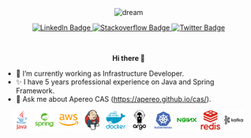 <p align="center">
 <picture>
  <img alt="dream" src="https://assets-global.website-files.com/6059b554e81c705f9dd2dd32/628692ef405f676b64a3fd20_avalanche-iso.svg" align="center">
 </picture>
</p>

<div id="badges" align="center">
 <a href="https://linkedin.com/in/dgempiuc">
  <img src="https://img.shields.io/badge/LinkedIn-blue?style=for-the-badge&logo=linkedin&logoColor=white" alt="LinkedIn Badge"/>
 </a>
 <a href="https://stackoverflow.com/users/5079581/denizg">
  <img src="https://img.shields.io/badge/Stackoverflow-orange?style=for-the-badge&logo=stackoverflow&logoColor=white" alt="Stackoverflow Badge"/>
 </a>
 <a href="https://dgempiuc.medium.com">
  <img src="https://img.shields.io/badge/Medium-black?style=for-the-badge&logo=medium&logoColor=white" alt="Twitter Badge"/>
 </a>
</div>

<p align="center">
 <img src="https://komarev.com/ghpvc/?username=ydgempiuc&style=flat-square&color=blue" alt=""/>
</p>

<p align="center">
 <b>Hi there 👋</b>
</p>

- 🔭 I’m currently working as Infrastructure Developer. 
- ✨ I have 5 years professional experience on Java and Spring Framework.
- 💬 Ask me about Apereo CAS (https://apereo.github.io/cas/).

<div align="center">
  <img src="https://github.com/devicons/devicon/blob/master/icons/java/java-original-wordmark.svg" title="Java" alt="Java" width="40" height="40"/>&nbsp;
  <img src="https://github.com/devicons/devicon/blob/master/icons/spring/spring-original-wordmark.svg" title="Spring" alt="Spring" width="40" height="40"/>&nbsp;
  <img src="https://github.com/devicons/devicon/blob/master/icons/amazonwebservices/amazonwebservices-plain-wordmark.svg" title="AWS" alt="AWS" width="40" height="40"/>&nbsp;
  <img src="https://github.com/devicons/devicon/blob/master/icons/jenkins/jenkins-original.svg" title="jenkins" alt="jenkins" width="40" height="40"/>&nbsp; 
  <img src="https://github.com/devicons/devicon/blob/master/icons/docker/docker-plain-wordmark.svg" title="docker" alt="docker" width="40" height="40"/>&nbsp;
  <img src="https://github.com/devicons/devicon/blob/master/icons/argocd/argocd-plain-wordmark.svg" title="argocd" alt="argocd" width="40" height="40"/>&nbsp; 
  <img src="https://github.com/devicons/devicon/blob/master/icons/kubernetes/kubernetes-plain-wordmark.svg" title="kubernetes" alt="kubernetes" width="40" height="40"/>&nbsp;      
  <img src="https://github.com/devicons/devicon/blob/master/icons/nginx/nginx-original.svg" title="nginx" alt="nginx" width="40" height="40"/>&nbsp;
  <img src="https://github.com/devicons/devicon/blob/master/icons/redis/redis-plain-wordmark.svg" title="redis" alt="redis" width="40" height="40"/>&nbsp;
  <img src="https://github.com/devicons/devicon/blob/master/icons/apachekafka/apachekafka-original-wordmark.svg" title="apachekafka" alt="apachekafka" width="40" height="40"/>&nbsp;           
</div>

<!--
**dgempiuc/dgempiuc** is a ✨ _special_ ✨ repository because its `README.md` (this file) appears on your GitHub profile.

Here are some ideas to get you started:

- 🔭 I’m currently working on ...
- 🌱 I’m currently learning ...
- 👯 I’m looking to collaborate on ...
- 🤔 I’m looking for help with ...
- 💬 Ask me about ...
- 📫 How to reach me: ...
- 😄 Pronouns: ...
- ⚡ Fun fact: ...
-->
